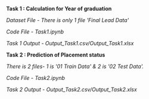 **Task 1 : Calculation for Year of graduation** 

*Dataset File - There is only 1 file 'Final Lead Data'*

*Code File - Task1.ipynb*

*Task 1 Output - Output_Task1.csv/Output_Task1.xlsx*

**Task 2 : Prediction of Placement status**

*There is 2 files- 1 is '01 Train Data' & 2 is '02 Test Data'.*

*Code File - Task2.ipynb*

*Task 2 Output - Output_Task2.csv/Output_Task2.xlsx*
